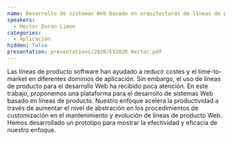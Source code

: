 ```yaml
---
name: Desarrollo de sistemas Web basado en arquitecturas de líneas de producto
speakers:
  - Hector Duran Limon
categories:
  - Aplicación
hidden: false
presentation: presentations/2020/EV2020_Hector.pdf
---
```

Las líneas de producto software han ayudado a reducir costes y el time-to-market en diferentes dominios de aplicación. Sin embargo, el uso de líneas de producto para el desarrollo Web ha recibido poca atención. En este trabajo, proponemos una plataforma para el desarrollo de sistemas Web basado en líneas de producto. Nuestro enfoque acelera la productividad a través de aumentar el nivel de abstración en los procedimientos de customización en el mantenimiento y evolución de líneas de producto Web. Hemos desarrollado un prototipo para mostrar la efectividad y eficacia de nuestro enfoque.
